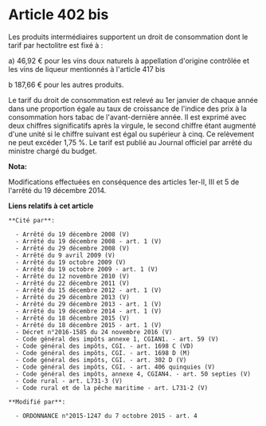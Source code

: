 # Article 402 bis

Les produits intermédiaires supportent un droit de consommation dont le tarif par hectolitre est fixé à :

a) 46,92 € pour les vins doux naturels à appellation d'origine contrôlée et les vins de liqueur mentionnés à l'article 417
bis 

b 187,66 € pour les autres produits.

Le tarif du droit de consommation est relevé au 1er janvier de chaque année dans une proportion égale au taux de croissance
de l'indice des prix à la consommation hors tabac de l'avant-dernière année. Il est exprimé avec deux chiffres significatifs
après la virgule, le second chiffre étant augmenté d'une unité si le chiffre suivant est égal ou supérieur à cinq. Ce
relèvement ne peut excéder 1,75 %. Le tarif est publié au Journal officiel par arrêté du ministre chargé du budget.

**Nota:**

Modifications effectuées en conséquence des articles 1er-II, III et 5 de l'arrêté du 19 décembre 2014.

**Liens relatifs à cet article**

	**Cité par**:

	  - Arrêté du 19 décembre 2008 (V)
	  - Arrêté du 19 décembre 2008 - art. 1 (V)
	  - Arrêté du 29 décembre 2008 (V)
	  - Arrêté du 9 avril 2009 (V)
	  - Arrêté du 19 octobre 2009 (V)
	  - Arrêté du 19 octobre 2009 - art. 1 (V)
	  - Arrêté du 12 novembre 2010 (V)
	  - Arrêté du 22 décembre 2011 (V)
	  - Arrêté du 15 décembre 2012 - art. 1 (V)
	  - Arrêté du 29 décembre 2013 (V)
	  - Arrêté du 29 décembre 2013 - art. 1 (V)
	  - Arrêté du 19 décembre 2014 - art. 1 (V)
	  - Arrêté du 18 décembre 2015 (V)
	  - Arrêté du 18 décembre 2015 - art. 1 (V)
	  - Décret n°2016-1585 du 24 novembre 2016 (V)
	  - Code général des impôts annexe 1, CGIAN1. - art. 59 (V)
	  - Code général des impôts, CGI. - art. 1698 C (VD)
	  - Code général des impôts, CGI. - art. 1698 D (M)
	  - Code général des impôts, CGI. - art. 302 D (V)
	  - Code général des impôts, CGI. - art. 406 quinquies (V)
	  - Code général des impôts, annexe 4, CGIAN4. - art. 50 septies (V)
	  - Code rural - art. L731-3 (V)
	  - Code rural et de la pêche maritime - art. L731-2 (V)

	**Modifié par**:

	  - ORDONNANCE n°2015-1247 du 7 octobre 2015 - art. 4
